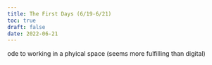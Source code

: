```yaml
---
title: The First Days (6/19-6/21)
toc: true
draft: false
date: 2022-06-21
---
```


ode to working in a phyical space (seems more fulfilling than digital)